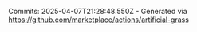 Commits: 2025-04-07T21:28:48.550Z - Generated via https://github.com/marketplace/actions/artificial-grass
<br>
